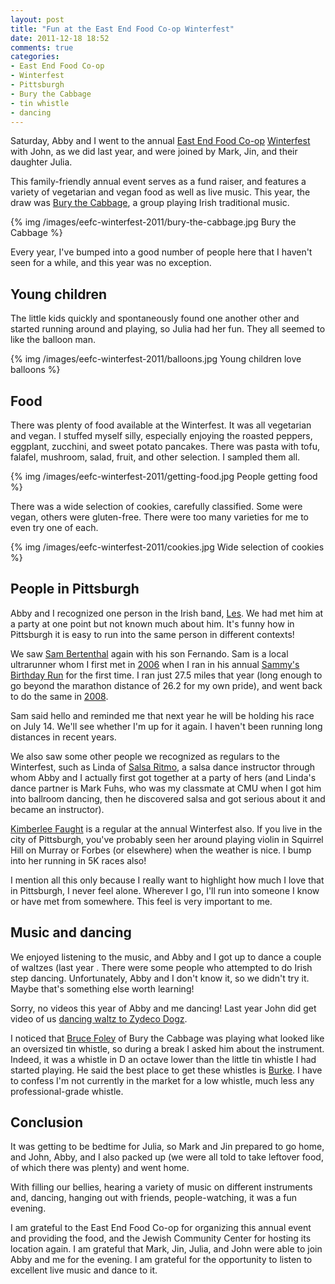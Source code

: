 ```yaml
---
layout: post
title: "Fun at the East End Food Co-op Winterfest"
date: 2011-12-18 18:52
comments: true
categories:
- East End Food Co-op
- Winterfest
- Pittsburgh
- Bury the Cabbage
- tin whistle
- dancing
---
```

Saturday, Abby and I went to the annual [East End Food Co-op](http://eastendfoodcoop.com/) [Winterfest](http://www.facebook.com/events/144638855639374/) with John, as we did last year, and were joined by Mark, Jin, and their daughter Julia.

This family-friendly annual event serves as a fund raiser, and features a variety of vegetarian and vegan food as well as live music. This year, the draw was [Bury the Cabbage](http://davidshelow.com/guitar/performance/ensemble.php), a group playing Irish traditional music.

{% img /images/eefc-winterfest-2011/bury-the-cabbage.jpg Bury the Cabbage %}

Every year, I've bumped into a good number of people here that I haven't seen for a while, and this year was no exception.

<!--more-->

## Young children

The little kids quickly and spontaneously found one another other and started running around and playing, so Julia had her fun. They all seemed to like the balloon man.

{% img /images/eefc-winterfest-2011/balloons.jpg Young children love balloons %}

## Food

There was plenty of food available at the Winterfest. It was all vegetarian and vegan. I stuffed myself silly, especially enjoying the roasted peppers, eggplant, zucchini, and sweet potato pancakes. There was pasta with tofu, falafel, mushroom, salad, fruit, and other selection. I sampled them all.

{% img /images/eefc-winterfest-2011/getting-food.jpg People getting food %}

There was a wide selection of cookies, carefully classified. Some were vegan, others were gluten-free. There were too many varieties for me to even try one of each.

{% img /images/eefc-winterfest-2011/cookies.jpg Wide selection of cookies %}

## People in Pittsburgh

Abby and I recognized one person in the Irish band, [Les](http://www.lesgetchell.com/). We had met him at a party at one point but not known much about him. It's funny how in Pittsburgh it is easy to run into the same person in different contexts!

We saw [Sam Bertenthal](http://www.cleanlink.com/sm/article/Endurance-Running-Takes-Will-Desire--550) again with his son Fernando. Sam is a local ultrarunner whom I first met in [2006](http://franklinchen.com/images/franklin-finishing-sammys-birthday-run-2006.jpg) when I ran in his annual [Sammy's Birthday Run](http://www.runnersworld.com/community/forums/runner-communities/masters/sammys-6-hour-birthday-run-race-report-new-twists?plckFindPostKey=Cat:Runner%20CommunitiesForum:648106477Discussion:926106577Post:836106577) for the first time. I ran just 27.5 miles that year (long enough to go beyond the marathon distance of 26.2 for my own pride), and went back to do the same in [2008](http://franklinchen.com/images/franklin-finishing-sammys-birthday-run-2008.jpg).

Sam said hello and reminded me that next year he will be holding his race on July 14. We'll see whether I'm up for it again. I haven't been running long distances in recent years.

We also saw some other people we recognized as regulars to the Winterfest, such as Linda of [Salsa Ritmo](http://www.salsaritmodance.org/), a salsa dance instructor through whom Abby and I actually first got together at a party of hers (and Linda's dance partner is Mark Fuhs, who was my classmate at CMU when I got him into ballroom dancing, then he discovered salsa and got serious about it and became an instructor).

[Kimberlee Faught](http://www.myspace.com/kimberleefaught) is a regular at the annual Winterfest also. If you live in the city of Pittsburgh, you've probably seen her around playing violin in Squirrel Hill on Murray or Forbes (or elsewhere) when the weather is nice. I bump into her running in 5K races also!

I mention all this only because I really want to highlight how much I love that in Pittsburgh, I never feel alone. Wherever I go, I'll run into someone I know or have met from somewhere. This feel is very important to me.

## Music and dancing

We enjoyed listening to the music, and Abby and I got up to dance a couple of waltzes (last year . There were some people who attempted to do Irish step dancing. Unfortunately, Abby and I don't know it, so we didn't try it. Maybe that's something else worth learning!

Sorry, no videos this year of Abby and me dancing! Last year John did get video of us [dancing waltz to Zydeco Dogz](http://www.youtube.com/watch?v=SKWXpkHF20g).

I noticed that [Bruce Foley](http://brucefoley.com/) of Bury the Cabbage was playing what looked like an oversized tin whistle, so during a break I asked him about the instrument. Indeed, it was a whistle in D an octave lower than the little tin whistle I had started playing. He said the best place to get these whistles is [Burke](http://www.burkewhistles.com/). I have to confess I'm not currently in the market for a low whistle, much less any professional-grade whistle.

## Conclusion

It was getting to be bedtime for Julia, so Mark and Jin prepared to go home, and John, Abby, and I also packed up (we were all told to take leftover food, of which there was plenty) and went home.

With filling our bellies, hearing a variety of music on different instruments and, dancing, hanging out with friends, people-watching, it was a fun evening.

I am grateful to the East End Food Co-op for organizing this annual event and providing the food, and the Jewish Community Center for hosting its location again. I am grateful that Mark, Jin, Julia, and John were able to join Abby and me for the evening. I am grateful for the opportunity to listen to excellent live music and dance to it.
